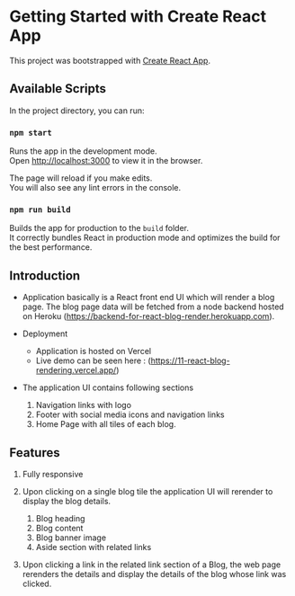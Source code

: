 # Getting Started with Create React App

This project was bootstrapped with [Create React App](https://github.com/facebook/create-react-app).

## Available Scripts

In the project directory, you can run:

### `npm start`

Runs the app in the development mode.\
Open [http://localhost:3000](http://localhost:3000) to view it in the browser.

The page will reload if you make edits.\
You will also see any lint errors in the console.

### `npm run build`

Builds the app for production to the `build` folder.\
It correctly bundles React in production mode and optimizes the build for the best performance.

## Introduction

* Application basically is a React front end UI which will render a blog page. The blog page data will be fetched from a node backend hosted on Heroku (https://backend-for-react-blog-render.herokuapp.com). 
   
* Deployment
  * Application is hosted on Vercel
  * Live demo can be seen here : (https://11-react-blog-rendering.vercel.app/)
 

* The application UI contains following sections

  1. Navigation links with logo
  2. Footer with social media icons and navigation links
  3. Home Page with all tiles of each blog.
  
 ## Features
  1. Fully responsive
  2. Upon clicking on a single blog tile the application UI will rerender to display the blog details.

      1. Blog heading
      2. Blog content
      3. Blog banner image
      4. Aside section with related links
    
  2. Upon clicking a link in the related link section of a Blog, the web page rerenders the details and display the details of the blog whose link was clicked. 
